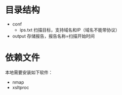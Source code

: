 # 目录结构
- conf
    - ips.txt 扫描目标，支持域名和IP（域名不能带协议）
- output 存储报告，报告名称=扫描开始时间
    
    
# 依赖文件
本地需要安装如下软件：
- nmap
- xsltproc